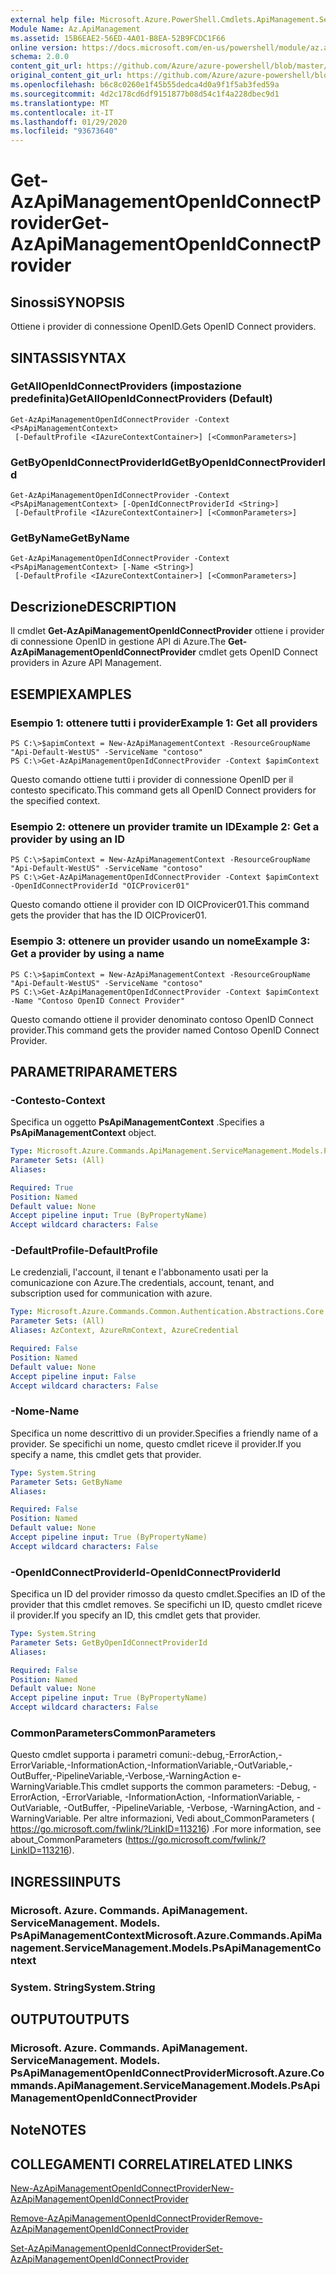 ```yaml
---
external help file: Microsoft.Azure.PowerShell.Cmdlets.ApiManagement.ServiceManagement.dll-Help.xml
Module Name: Az.ApiManagement
ms.assetid: 15B6EAE2-56ED-4A01-B8EA-52B9FCDC1F66
online version: https://docs.microsoft.com/en-us/powershell/module/az.apimanagement/get-azapimanagementopenidconnectprovider
schema: 2.0.0
content_git_url: https://github.com/Azure/azure-powershell/blob/master/src/ApiManagement/ApiManagement/help/Get-AzApiManagementOpenIdConnectProvider.md
original_content_git_url: https://github.com/Azure/azure-powershell/blob/master/src/ApiManagement/ApiManagement/help/Get-AzApiManagementOpenIdConnectProvider.md
ms.openlocfilehash: b6c8c0260e1f45b55dedca4d0a9f1f5ab3fed59a
ms.sourcegitcommit: 4d2c178cd6df9151877b08d54c1f4a228dbec9d1
ms.translationtype: MT
ms.contentlocale: it-IT
ms.lasthandoff: 01/29/2020
ms.locfileid: "93673640"
---
```

# <span data-ttu-id="220d5-101">Get-AzApiManagementOpenIdConnectProvider</span><span class="sxs-lookup"><span data-stu-id="220d5-101">Get-AzApiManagementOpenIdConnectProvider</span></span>

## <span data-ttu-id="220d5-102">Sinossi</span><span class="sxs-lookup"><span data-stu-id="220d5-102">SYNOPSIS</span></span>
<span data-ttu-id="220d5-103">Ottiene i provider di connessione OpenID.</span><span class="sxs-lookup"><span data-stu-id="220d5-103">Gets OpenID Connect providers.</span></span>

## <span data-ttu-id="220d5-104">SINTASSI</span><span class="sxs-lookup"><span data-stu-id="220d5-104">SYNTAX</span></span>

### <span data-ttu-id="220d5-105">GetAllOpenIdConnectProviders (impostazione predefinita)</span><span class="sxs-lookup"><span data-stu-id="220d5-105">GetAllOpenIdConnectProviders (Default)</span></span>
```
Get-AzApiManagementOpenIdConnectProvider -Context <PsApiManagementContext>
 [-DefaultProfile <IAzureContextContainer>] [<CommonParameters>]
```

### <span data-ttu-id="220d5-106">GetByOpenIdConnectProviderId</span><span class="sxs-lookup"><span data-stu-id="220d5-106">GetByOpenIdConnectProviderId</span></span>
```
Get-AzApiManagementOpenIdConnectProvider -Context <PsApiManagementContext> [-OpenIdConnectProviderId <String>]
 [-DefaultProfile <IAzureContextContainer>] [<CommonParameters>]
```

### <span data-ttu-id="220d5-107">GetByName</span><span class="sxs-lookup"><span data-stu-id="220d5-107">GetByName</span></span>
```
Get-AzApiManagementOpenIdConnectProvider -Context <PsApiManagementContext> [-Name <String>]
 [-DefaultProfile <IAzureContextContainer>] [<CommonParameters>]
```

## <span data-ttu-id="220d5-108">Descrizione</span><span class="sxs-lookup"><span data-stu-id="220d5-108">DESCRIPTION</span></span>
<span data-ttu-id="220d5-109">Il cmdlet **Get-AzApiManagementOpenIdConnectProvider** ottiene i provider di connessione OpenID in gestione API di Azure.</span><span class="sxs-lookup"><span data-stu-id="220d5-109">The **Get-AzApiManagementOpenIdConnectProvider** cmdlet gets OpenID Connect providers in Azure API Management.</span></span>

## <span data-ttu-id="220d5-110">ESEMPI</span><span class="sxs-lookup"><span data-stu-id="220d5-110">EXAMPLES</span></span>

### <span data-ttu-id="220d5-111">Esempio 1: ottenere tutti i provider</span><span class="sxs-lookup"><span data-stu-id="220d5-111">Example 1: Get all providers</span></span>
```
PS C:\>$apimContext = New-AzApiManagementContext -ResourceGroupName "Api-Default-WestUS" -ServiceName "contoso"
PS C:\>Get-AzApiManagementOpenIdConnectProvider -Context $apimContext
```

<span data-ttu-id="220d5-112">Questo comando ottiene tutti i provider di connessione OpenID per il contesto specificato.</span><span class="sxs-lookup"><span data-stu-id="220d5-112">This command gets all OpenID Connect providers for the specified context.</span></span>

### <span data-ttu-id="220d5-113">Esempio 2: ottenere un provider tramite un ID</span><span class="sxs-lookup"><span data-stu-id="220d5-113">Example 2: Get a provider by using an ID</span></span>
```
PS C:\>$apimContext = New-AzApiManagementContext -ResourceGroupName "Api-Default-WestUS" -ServiceName "contoso"
PS C:\>Get-AzApiManagementOpenIdConnectProvider -Context $apimContext -OpenIdConnectProviderId "OICProvicer01"
```

<span data-ttu-id="220d5-114">Questo comando ottiene il provider con ID OICProvicer01.</span><span class="sxs-lookup"><span data-stu-id="220d5-114">This command gets the provider that has the ID OICProvicer01.</span></span>

### <span data-ttu-id="220d5-115">Esempio 3: ottenere un provider usando un nome</span><span class="sxs-lookup"><span data-stu-id="220d5-115">Example 3: Get a provider by using a name</span></span>
```
PS C:\>$apimContext = New-AzApiManagementContext -ResourceGroupName "Api-Default-WestUS" -ServiceName "contoso"
PS C:\>Get-AzApiManagementOpenIdConnectProvider -Context $apimContext -Name "Contoso OpenID Connect Provider"
```

<span data-ttu-id="220d5-116">Questo comando ottiene il provider denominato contoso OpenID Connect provider.</span><span class="sxs-lookup"><span data-stu-id="220d5-116">This command gets the provider named Contoso OpenID Connect Provider.</span></span>

## <span data-ttu-id="220d5-117">PARAMETRI</span><span class="sxs-lookup"><span data-stu-id="220d5-117">PARAMETERS</span></span>

### <span data-ttu-id="220d5-118">-Contesto</span><span class="sxs-lookup"><span data-stu-id="220d5-118">-Context</span></span>
<span data-ttu-id="220d5-119">Specifica un oggetto **PsApiManagementContext** .</span><span class="sxs-lookup"><span data-stu-id="220d5-119">Specifies a **PsApiManagementContext** object.</span></span>

```yaml
Type: Microsoft.Azure.Commands.ApiManagement.ServiceManagement.Models.PsApiManagementContext
Parameter Sets: (All)
Aliases:

Required: True
Position: Named
Default value: None
Accept pipeline input: True (ByPropertyName)
Accept wildcard characters: False
```

### <span data-ttu-id="220d5-120">-DefaultProfile</span><span class="sxs-lookup"><span data-stu-id="220d5-120">-DefaultProfile</span></span>
<span data-ttu-id="220d5-121">Le credenziali, l'account, il tenant e l'abbonamento usati per la comunicazione con Azure.</span><span class="sxs-lookup"><span data-stu-id="220d5-121">The credentials, account, tenant, and subscription used for communication with azure.</span></span>

```yaml
Type: Microsoft.Azure.Commands.Common.Authentication.Abstractions.Core.IAzureContextContainer
Parameter Sets: (All)
Aliases: AzContext, AzureRmContext, AzureCredential

Required: False
Position: Named
Default value: None
Accept pipeline input: False
Accept wildcard characters: False
```

### <span data-ttu-id="220d5-122">-Nome</span><span class="sxs-lookup"><span data-stu-id="220d5-122">-Name</span></span>
<span data-ttu-id="220d5-123">Specifica un nome descrittivo di un provider.</span><span class="sxs-lookup"><span data-stu-id="220d5-123">Specifies a friendly name of a provider.</span></span>
<span data-ttu-id="220d5-124">Se specifichi un nome, questo cmdlet riceve il provider.</span><span class="sxs-lookup"><span data-stu-id="220d5-124">If you specify a name, this cmdlet gets that provider.</span></span>

```yaml
Type: System.String
Parameter Sets: GetByName
Aliases:

Required: False
Position: Named
Default value: None
Accept pipeline input: True (ByPropertyName)
Accept wildcard characters: False
```

### <span data-ttu-id="220d5-125">-OpenIdConnectProviderId</span><span class="sxs-lookup"><span data-stu-id="220d5-125">-OpenIdConnectProviderId</span></span>
<span data-ttu-id="220d5-126">Specifica un ID del provider rimosso da questo cmdlet.</span><span class="sxs-lookup"><span data-stu-id="220d5-126">Specifies an ID of the provider that this cmdlet removes.</span></span>
<span data-ttu-id="220d5-127">Se specifichi un ID, questo cmdlet riceve il provider.</span><span class="sxs-lookup"><span data-stu-id="220d5-127">If you specify an ID, this cmdlet gets that provider.</span></span>

```yaml
Type: System.String
Parameter Sets: GetByOpenIdConnectProviderId
Aliases:

Required: False
Position: Named
Default value: None
Accept pipeline input: True (ByPropertyName)
Accept wildcard characters: False
```

### <span data-ttu-id="220d5-128">CommonParameters</span><span class="sxs-lookup"><span data-stu-id="220d5-128">CommonParameters</span></span>
<span data-ttu-id="220d5-129">Questo cmdlet supporta i parametri comuni:-debug,-ErrorAction,-ErrorVariable,-InformationAction,-InformationVariable,-OutVariable,-OutBuffer,-PipelineVariable,-Verbose,-WarningAction e-WarningVariable.</span><span class="sxs-lookup"><span data-stu-id="220d5-129">This cmdlet supports the common parameters: -Debug, -ErrorAction, -ErrorVariable, -InformationAction, -InformationVariable, -OutVariable, -OutBuffer, -PipelineVariable, -Verbose, -WarningAction, and -WarningVariable.</span></span> <span data-ttu-id="220d5-130">Per altre informazioni, Vedi about_CommonParameters ( https://go.microsoft.com/fwlink/?LinkID=113216) .</span><span class="sxs-lookup"><span data-stu-id="220d5-130">For more information, see about_CommonParameters (https://go.microsoft.com/fwlink/?LinkID=113216).</span></span>

## <span data-ttu-id="220d5-131">INGRESSI</span><span class="sxs-lookup"><span data-stu-id="220d5-131">INPUTS</span></span>

### <span data-ttu-id="220d5-132">Microsoft. Azure. Commands. ApiManagement. ServiceManagement. Models. PsApiManagementContext</span><span class="sxs-lookup"><span data-stu-id="220d5-132">Microsoft.Azure.Commands.ApiManagement.ServiceManagement.Models.PsApiManagementContext</span></span>

### <span data-ttu-id="220d5-133">System. String</span><span class="sxs-lookup"><span data-stu-id="220d5-133">System.String</span></span>

## <span data-ttu-id="220d5-134">OUTPUT</span><span class="sxs-lookup"><span data-stu-id="220d5-134">OUTPUTS</span></span>

### <span data-ttu-id="220d5-135">Microsoft. Azure. Commands. ApiManagement. ServiceManagement. Models. PsApiManagementOpenIdConnectProvider</span><span class="sxs-lookup"><span data-stu-id="220d5-135">Microsoft.Azure.Commands.ApiManagement.ServiceManagement.Models.PsApiManagementOpenIdConnectProvider</span></span>

## <span data-ttu-id="220d5-136">Note</span><span class="sxs-lookup"><span data-stu-id="220d5-136">NOTES</span></span>

## <span data-ttu-id="220d5-137">COLLEGAMENTI CORRELATI</span><span class="sxs-lookup"><span data-stu-id="220d5-137">RELATED LINKS</span></span>

[<span data-ttu-id="220d5-138">New-AzApiManagementOpenIdConnectProvider</span><span class="sxs-lookup"><span data-stu-id="220d5-138">New-AzApiManagementOpenIdConnectProvider</span></span>](./New-AzApiManagementOpenIdConnectProvider.md)

[<span data-ttu-id="220d5-139">Remove-AzApiManagementOpenIdConnectProvider</span><span class="sxs-lookup"><span data-stu-id="220d5-139">Remove-AzApiManagementOpenIdConnectProvider</span></span>](./Remove-AzApiManagementOpenIdConnectProvider.md)

[<span data-ttu-id="220d5-140">Set-AzApiManagementOpenIdConnectProvider</span><span class="sxs-lookup"><span data-stu-id="220d5-140">Set-AzApiManagementOpenIdConnectProvider</span></span>](./Set-AzApiManagementOpenIdConnectProvider.md)


